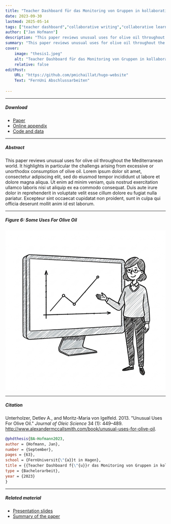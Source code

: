 ```yaml
---
title: "Teacher Dashboard für das Monitoring von Gruppen in kollaborativen Schreibprozessen" 
date: 2023-09-30
lastmod: 2025-05-14
tags: ["teacher dashboard","collaborative writing","collaborative learning ","bachelor thesis"]
author: ["Jan Hofmann"]
description: "This paper reviews unusual uses for olive oil throughout the Mediterranean world. Published in the Journal of Oleic Science, 2013." 
summary: "This paper reviews unusual uses for olive oil throughout the Mediterranean world. It highlights in particular the challengs arising from excessive or unorthodox consumption of olive oil." 
cover:
    image: "thesis1.jpeg"
    alt: "Teacher Dashboard für das Monitoring von Gruppen in kollaborativen Schreibprozessen"
    relative: false
editPost:
    URL: "https://github.com/pmichaillat/hugo-website"
    Text: "FernUni Abschlussarbeiten"

---
```


---

##### Download

+ [Paper](paper1.pdf)
+ [Online appendix](appendix1.pdf)
+ [Code and data](https://github.com/pmichaillat/feru)

---

##### Abstract

This paper reviews unusual uses for olive oil throughout the Mediterranean world. It highlights in particular the challengs arising from excessive or unorthodox consumption of olive oil. Lorem ipsum dolor sit amet, consectetur adipiscing elit, sed do eiusmod tempor incididunt ut labore et dolore magna aliqua. Ut enim ad minim veniam, quis nostrud exercitation ullamco laboris nisi ut aliquip ex ea commodo consequat. Duis aute irure dolor in reprehenderit in voluptate velit esse cillum dolore eu fugiat nulla pariatur. Excepteur sint occaecat cupidatat non proident, sunt in culpa qui officia deserunt mollit anim id est laborum.

---

##### Figure 6: Some Uses For Olive Oil

![](thesis1.jpeg)

---

##### Citation

Unterholzer, Detlev A., and  Moritz-Maria von Igelfeld. 2013. "Unusual Uses For Olive Oil." *Journal of Oleic Science* 34 (1): 449–489. http://www.alexandermccallsmith.com/book/unusual-uses-for-olive-oil.

```BibTeX
@phdthesis{BA-Hofmann2023,
author = {Hofmann, Jan},
number = {September},
pages = {63},
school = {FernUniversit{\"{a}}t in Hagen},
title = {{Teacher Dashboard f{\"{u}}r das Monitoring von Gruppen in kollaborativen Schreibprozessen}},
type = {Bachelorarbeit},
year = {2023}
}
```

---

##### Related material

+ [Presentation slides](presentation1.pdf)
+ [Summary of the paper](https://www.penguinrandomhouse.com/books/110403/unusual-uses-for-olive-oil-by-alexander-mccall-smith/)
